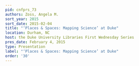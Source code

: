 ```yaml
---
pid: cnfprs_73
authors: Zoss, Angela M.
sort_year: 2015
sort_date: 2015-02-04
title: "‘Places & Spaces: Mapping Science’ at Duke"
location: Durham, NC
host: the Duke University Libraries First Wednesday Series
pres_date: February 4, 2015
type: Presentation
label: "‘Places & Spaces: Mapping Science’ at Duke"
order: '30'
---
```

